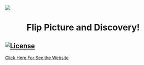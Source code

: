 <img align="center" src="![FlipPictureLogo1-removebg-preview](https://user-images.githubusercontent.com/53320295/76624953-07ee5580-6515-11ea-9468-cba7df34fe71.png)">
<h1 align="center">Flip Picture and Discovery!</h1>

   <a href="https://github.com/tailwindcss/tailwindcss/blob/master/LICENSE"><img src="https://img.shields.io/npm/l/tailwindcss.svg" alt="License"></a>
------

<a href="https://artur-cavalcante.github.io/flip-picture/" target="_blank">Click Here For See the Website<a/>
